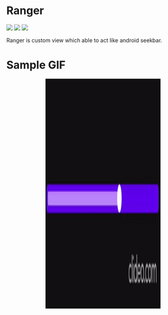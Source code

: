 Ranger
===============
<a href="http://developer.android.com/index.html" target="_blank"><img src="https://img.shields.io/badge/platform-android-green.svg"/></a>
<a href="https://android-arsenal.com/api?level=15" target="_blank"><img src="https://img.shields.io/badge/API-19%2B-green.svg?style=flat"/></a>
<a href="http://opensource.org/licenses/MIT" target="_blank"><img src="https://img.shields.io/badge/License-MIT-blue.svg?style=flat"/></a>

Ranger is custom view which able to act like android seekbar.

# Sample GIF

<p align="center">
  <img width="300" height="600" src="https://github.com/enofeb/Ranger/blob/master/gif/ranger.gif">
</p>